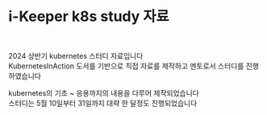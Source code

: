 # i-Keeper k8s study 자료

</br>

2024 상반기 kubernetes 스터디 자료입니다
</br>
KubernetesInAction 도서를 기반으로 직접 자료를 제작하고 멘토로서 스터디를 진행하였습니다

kubernetes의 기초 ~ 응용까지의 내용을 다루어 제작되었습니다
</br>
스터디는 5월 10일부터 31일까지 대략 한 달정도 진행되었습니다
